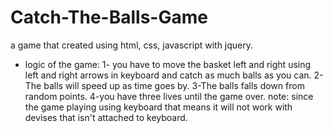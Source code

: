 # Catch-The-Balls-Game
a game that created using html, css, javascript with jquery. 
- logic of the game:
1- you have to move the basket left and right using left and right arrows in keyboard and catch as much balls as you can.
2-The balls will speed up as time goes by. 
3-The balls falls down from random points.
4-you have three lives until the game over. 
note: since the game playing using keyboard that means it will not work with devises that isn't attached to keyboard.
